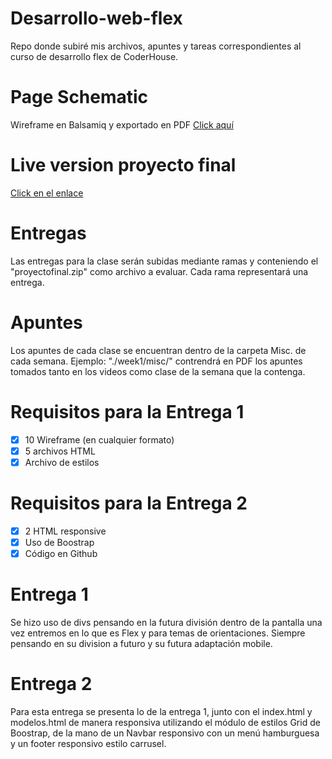 # Desarrollo-web-flex
 Repo donde subiré mis archivos, apuntes y tareas correspondientes al curso de desarrollo flex de CoderHouse.

 # Page Schematic
 Wireframe en Balsamiq y exportado en PDF [Click aquí](https://github.com/rcuevaspantoja/desarrollo-web-flex/blob/main/proyectofinal/Wireframe-balsamiq.pdf)

# Live version proyecto final
[Click en el enlace](https://desarrollo-web-flex.vercel.app/)

# Entregas
 Las entregas para la clase serán subidas mediante ramas y conteniendo el "proyectofinal.zip" como archivo a evaluar. Cada rama representará una entrega.

 # Apuntes
 Los apuntes de cada clase se encuentran dentro de la carpeta Misc. de cada semana. Ejemplo:  "./week1/misc/" contrendrá en PDF los apuntes tomados tanto en los videos como clase de la semana que la contenga.

# Requisitos para la Entrega 1

- [X] 10 Wireframe (en cualquier formato)
- [X] 5 archivos HTML
- [X] Archivo de estilos

# Requisitos para la Entrega 2

- [X] 2 HTML responsive
- [X] Uso de Boostrap
- [X] Código en Github

# Entrega 1
Se hizo uso de divs pensando en la futura división dentro de la pantalla una vez entremos en lo que es Flex y para temas de orientaciones. Siempre pensando en su division a futuro y su futura adaptación mobile.

# Entrega 2
Para esta entrega se presenta lo de la entrega 1, junto con el index.html y modelos.html de manera responsiva utilizando el módulo de estilos Grid de Boostrap, de la mano de un Navbar responsivo con un menú hamburguesa y un footer responsivo estilo carrusel. 
